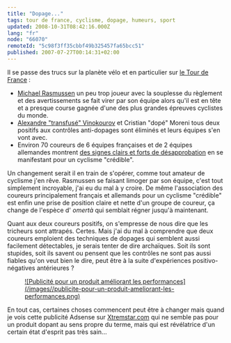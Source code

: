 ```yaml
---
title: "Dopage..."
tags: tour de france, cyclisme, dopage, humeurs, sport
updated: 2008-10-31T08:42:16.000Z
lang: "fr"
node: "66070"
remoteId: "5c98f3ff35cbbf49b325457fa65bcc51"
published: 2007-07-27T00:14:31+02:00
---
```


Il se passe des trucs sur la planète vélo et en particulier sur [le Tour de France](http://www.letour.fr/) :

* [Michael Rasmussen](http://www.feltet.dk/michaelrasmussen/news.php) un peu trop joueur avec la souplesse du règlement et des avertissements se fait virer par son équipe alors qu'il est en tête et a presque course gagnée d'une des plus grandes épreuves cyclistes du monde.
* [Alexandre &quot;transfusé&quot; Vinokourov](http://www.alexander-vinokourov.com/) et Cristian &quot;dopé&quot; Moreni tous deux positifs aux contrôles anti-dopages sont éliminés et leurs équipes s'en vont avec.
* Environ 70 coureurs de 6 équipes françaises et de 2 équipes allemandes montrent [des signes clairs et forts de désapprobation](http://www.lequipe.fr/Cyclisme/breves2007/20070725_111941Dev.html) en se manifestant pour un cyclisme &quot;crédible&quot;.


Un changement serait il en train de s'opérer, comme tout amateur de cyclisme j'en rêve. Rasmussen se faisant limoger par son équipe, c'est tout simplement incroyable, j'ai eu du mal à y croire. De même l'association des coureurs principalement français et allemands pour un cyclisme &quot;crédible&quot; est enfin une prise de position claire et nette d'un groupe de coureur, ça change de l'espèce d' *omertà* qui semblait régner jusqu'à maintenant.


Quant aux deux coureurs positifs, on s'empresse de nous dire que les tricheurs sont attrapés. Certes. Mais j'ai du mal à comprendre que deux coureurs emploient des techniques de dopages qui semblent aussi facilement détectables, je serais tenter de dire archaïques. Soit ils sont stupides, soit ils savent ou pensent que les contrôles ne sont pas aussi fiables qu'on veut bien le dire, peut être à la suite d'expériences positivo-négatives antérieures ?




<figure class="object-center"><a href="/images/publicite-pour-un-produit-ameliorant-les-performances.png">![Publicité pour un produit améliorant les performances](/images//publicite-pour-un-produit-ameliorant-les-performances.png)
</a></figure>





En tout cas, certaines choses commencent peut être à changer mais quand je vois cette publicité Adsense sur [Xtremstar.com](http://xtremstar.com) qui ne semble pas pour un produit dopant au sens propre du terme, mais qui est révélatrice d'un certain état d'esprit pas très sain...

